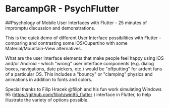# BarcampGR - PsychFlutter
##Psychology of Mobile User Interfaces with Flutter - 25 minutes of impromptu discussion and demonstrations.

This is the quick demo of different User Interface possibilities with Flutter - comparing and contrasting some iOS/Cupertino with some Material/Mountain-View alternatives.

What are the user interface elements that make people feel happy using iOS and/or Android - which "wrong" user interface components (e.g. dialog boxes, navigations, date pickers, etc.) would be "offputting" for ardent fans of a particular OS.  This includes a "bouncy" or "clamping" physics and animations in addition to fonts and colors.

Special thanks to Filip Hracek @filiph and his fun work simulating Windows 95 (https://github.com/filiph/win95_flutter ) interface in Flutter, to help illustrate the variety of options possible.
